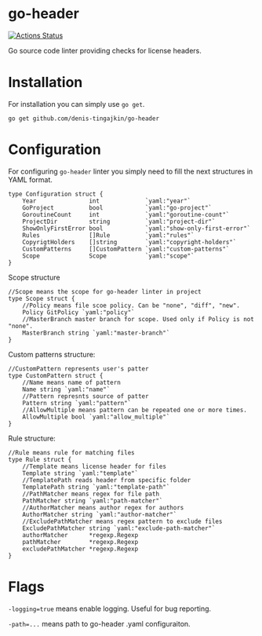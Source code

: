 # go-header
[![Actions Status](https://github.com/denis-tingajkin/go-header/workflows/ci/badge.svg)](https://github.com/denis-tingajkin/go-header/actions)

Go source code linter providing checks for license headers.

# Installation

For installation you can simply use `go get`.

```
go get github.com/denis-tingajkin/go-header
```

# Configuration

For configuring `go-header` linter you simply need to fill the next structures in YAML format.
```
type Configuration struct {
	Year               int             `yaml:"year"`
	GoProject          bool            `yaml:"go-project"`
	GoroutineCount     int             `yaml:"goroutine-count"`
	ProjectDir         string          `yaml:"project-dir"`
	ShowOnlyFirstError bool            `yaml:"show-only-first-error"`
	Rules              []Rule          `yaml:"rules"`
	CopyrigtHolders    []string        `yaml:"copyright-holders"`
	CustomPatterns     []CustomPattern `yaml:"custom-patterns"`
	Scope              Scope           `yaml:"scope"`
}
```
Scope structure
```
//Scope means the scope for go-header linter in project
type Scope struct {
	//Policy means file scoe policy. Can be "none", "diff", "new".
	Policy GitPolicy `yaml:"policy"`
	//MasterBranch master branch for scope. Used only if Policy is not "none".
	MasterBranch string `yaml:"master-branch"`
}

```
Custom patterns structure:
```
//CustomPattern represents user's patter
type CustomPattern struct {
	//Name means name of pattern
	Name string `yaml:"name"`
	//Pattern represnts source of patter
	Pattern string `yaml:"pattern"`
	//AllowMultiple means pattern can be repeated one or more times.
	AllowMultiple bool `yaml:"allow_multiple"`
}
```
Rule structure:
```
//Rule means rule for matching files
type Rule struct {
	//Template means license header for files
	Template string `yaml:"template"`
	//TemplatePath reads header from specific folder 
	TemplatePath string `yaml:"template-path"`
	//PathMatcher means regex for file path
	PathMatcher string `yaml:"path-matcher"`
	//AuthorMatcher means author regex for authors
	AuthorMatcher string `yaml:"author-matcher"`
	//ExcludePathMatcher means regex pattern to exclude files
	ExcludePathMatcher string `yaml:"exclude-path-matcher"`
	authorMatcher      *regexp.Regexp
	pathMatcher        *regexp.Regexp
	excludePathMatcher *regexp.Regexp
}

```

# Flags

`-logging=true` means enable logging. Useful for bug reporting.

`-path=...` means path to go-header .yaml configuraiton.






